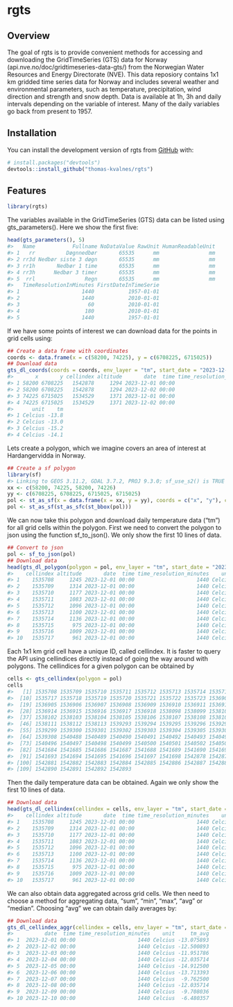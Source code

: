 
<!-- README.md is generated from README.Rmd. Please edit that file -->

# rgts

<!-- badges: start -->
<!-- badges: end -->

## Overview

The goal of rgts is to provide convenient methods for accessing and
downloading the GridTimeSeries (GTS) data for Norway
(api.nve.no/doc/gridtimeseries-data-gts/) from the Norwegian Water
Resources and Energy Directorate (NVE). This data reposiory contains 1x1
km gridded time series data for Norway and includes several weather and
environmental parameters, such as temperature, precipitation, wind
direction and strength and snow depth. Data is available at 1h, 3h and
daily intervals depending on the variable of interest. Many of the daily
variables go back from present to 1957.

## Installation

You can install the development version of rgts from
[GitHub](https://github.com/) with:

``` r
# install.packages("devtools")
devtools::install_github("thomas-kvalnes/rgts")
```

## Features

``` r
library(rgts)
```

The variables available in the GridTimeSeries (GTS) data can be listed
using gts_parameters(). Here we show the first five:

``` r
head(gts_parameters(), 5)
#>   Name            Fullname NoDataValue RawUnit HumanReadableUnit
#> 1   rr          Døgnnedbør       65535      mm                mm
#> 2 rr3d Nedbør siste 3 døgn       65535      mm                mm
#> 3 rr1h       Nedbør 1 time       65535      mm                mm
#> 4 rr3h      Nedbør 3 timer       65535      mm                mm
#> 5  rrl                Regn       65535      mm                mm
#>   TimeResolutionInMinutes FirstDateInTimeSerie
#> 1                    1440           1957-01-01
#> 2                    1440           2010-01-01
#> 3                      60           2010-01-01
#> 4                     180           2010-01-01
#> 5                    1440           1957-01-01
```

If we have some points of interest we can download data for the points
in grid cells using:

``` r
## Create a data frame with coordinates
coords <- data.frame(x = c(58200, 74225), y = c(6708225, 6715025))
## Download data
gts_dl_coords(coords = coords, env_layer = "tm", start_date = "2023-12-01", end_date = "2023-12-02")
#>       x       y cellindex altitude       date  time time_resolution_minutes
#> 1 58200 6708225   1542878     1294 2023-12-01 00:00                    1440
#> 2 58200 6708225   1542878     1294 2023-12-02 00:00                    1440
#> 3 74225 6715025   1534529     1371 2023-12-01 00:00                    1440
#> 4 74225 6715025   1534529     1371 2023-12-02 00:00                    1440
#>      unit    tm
#> 1 Celcius -13.8
#> 2 Celcius -13.0
#> 3 Celcius -15.2
#> 4 Celcius -14.1
```

Lets create a polygon, which we imagine covers an area of interest at
Hardangervidda in Norway.

``` r
## Create a sf polygon
library(sf)
#> Linking to GEOS 3.11.2, GDAL 3.7.2, PROJ 9.3.0; sf_use_s2() is TRUE
xx <- c(58200, 74225, 58200, 74226)
yy <- c(6708225, 6708225, 6715025, 6715025)
pol <- st_as_sf(x = data.frame(x = xx, y = yy), coords = c("x", "y"), crs = 25833)
pol <- st_as_sf(st_as_sfc(st_bbox(pol)))
```

We can now take this polygon and download daily temperature data (“tm”)
for all grid cells within the polygon. First we need to convert the
polygon to json using the function sf_to_json(). We only show the first
10 lines of data.

``` r
## Convert to json
pol <- sf_to_json(pol)
## Download data
head(gts_dl_polygon(polygon = pol, env_layer = "tm", start_date = "2023-12-01", end_date = "2023-12-01"), 10)
#>    cellindex altitude       date  time time_resolution_minutes    unit    tm
#> 1    1535708     1245 2023-12-01 00:00                    1440 Celcius -12.9
#> 2    1535709     1314 2023-12-01 00:00                    1440 Celcius -13.5
#> 3    1535710     1177 2023-12-01 00:00                    1440 Celcius -12.5
#> 4    1535711     1083 2023-12-01 00:00                    1440 Celcius -11.9
#> 5    1535712     1096 2023-12-01 00:00                    1440 Celcius -12.1
#> 6    1535713     1100 2023-12-01 00:00                    1440 Celcius -12.1
#> 7    1535714     1136 2023-12-01 00:00                    1440 Celcius -12.4
#> 8    1535715      975 2023-12-01 00:00                    1440 Celcius -11.6
#> 9    1535716     1009 2023-12-01 00:00                    1440 Celcius -11.8
#> 10   1535717      961 2023-12-01 00:00                    1440 Celcius -11.6
```

Each 1x1 km grid cell have a unique ID, called cellindex. It is faster
to query the API using cellindices directly instead of going the way
around with polygons. The cellindices for a given polygon can be
obtained by

``` r
cells <- gts_cellindex(polygon = pol)
cells
#>   [1] 1535708 1535709 1535710 1535711 1535712 1535713 1535714 1535715 1535716
#>  [10] 1535717 1535718 1535719 1535720 1535721 1535722 1535723 1536903 1536904
#>  [19] 1536905 1536906 1536907 1536908 1536909 1536910 1536911 1536912 1536913
#>  [28] 1536914 1536915 1536916 1536917 1536918 1538098 1538099 1538100 1538101
#>  [37] 1538102 1538103 1538104 1538105 1538106 1538107 1538108 1538109 1538110
#>  [46] 1538111 1538112 1538113 1539293 1539294 1539295 1539296 1539297 1539298
#>  [55] 1539299 1539300 1539301 1539302 1539303 1539304 1539305 1539306 1539307
#>  [64] 1539308 1540488 1540489 1540490 1540491 1540492 1540493 1540494 1540495
#>  [73] 1540496 1540497 1540498 1540499 1540500 1540501 1540502 1540503 1541683
#>  [82] 1541684 1541685 1541686 1541687 1541688 1541689 1541690 1541691 1541692
#>  [91] 1541693 1541694 1541695 1541696 1541697 1541698 1542878 1542879 1542880
#> [100] 1542881 1542882 1542883 1542884 1542885 1542886 1542887 1542888 1542889
#> [109] 1542890 1542891 1542892 1542893
```

Then the daily temperature data can be obtained. Again we only show the
first 10 lines of data.

``` r
## Download data
head(gts_dl_cellindex(cellindex = cells, env_layer = "tm", start_date = "2023-12-01", end_date = "2023-12-01"), 10)
#>    cellindex altitude       date  time time_resolution_minutes    unit    tm
#> 1    1535708     1245 2023-12-01 00:00                    1440 Celcius -12.9
#> 2    1535709     1314 2023-12-01 00:00                    1440 Celcius -13.5
#> 3    1535710     1177 2023-12-01 00:00                    1440 Celcius -12.5
#> 4    1535711     1083 2023-12-01 00:00                    1440 Celcius -11.9
#> 5    1535712     1096 2023-12-01 00:00                    1440 Celcius -12.1
#> 6    1535713     1100 2023-12-01 00:00                    1440 Celcius -12.1
#> 7    1535714     1136 2023-12-01 00:00                    1440 Celcius -12.4
#> 8    1535715      975 2023-12-01 00:00                    1440 Celcius -11.6
#> 9    1535716     1009 2023-12-01 00:00                    1440 Celcius -11.8
#> 10   1535717      961 2023-12-01 00:00                    1440 Celcius -11.6
```

We can also obtain data aggregated across grid cells. We then need to
choose a method for aggregating data, “sum”, “min”, “max”, “avg” or
“median”. Choosing “avg” we can obtain daily averages by:

``` r
## Download data
gts_dl_cellindex_aggr(cellindex = cells, env_layer = "tm", start_date = "2023-12-01", end_date = "2023-12-10", method = "avg")
#>          date  time time_resolution_minutes    unit     tm_avg
#> 1  2023-12-01 00:00                    1440 Celcius -13.075893
#> 2  2023-12-02 00:00                    1440 Celcius -12.500893
#> 3  2023-12-03 00:00                    1440 Celcius -11.951786
#> 4  2023-12-04 00:00                    1440 Celcius -12.035714
#> 5  2023-12-05 00:00                    1440 Celcius -14.912500
#> 6  2023-12-06 00:00                    1440 Celcius -13.713393
#> 7  2023-12-07 00:00                    1440 Celcius  -9.762500
#> 8  2023-12-08 00:00                    1440 Celcius -12.035714
#> 9  2023-12-09 00:00                    1440 Celcius  -9.708036
#> 10 2023-12-10 00:00                    1440 Celcius  -6.480357
```
